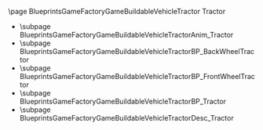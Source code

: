 \page BlueprintsGameFactoryGameBuildableVehicleTractor Tractor
- \subpage BlueprintsGameFactoryGameBuildableVehicleTractorAnim_Tractor
- \subpage BlueprintsGameFactoryGameBuildableVehicleTractorBP_BackWheelTractor
- \subpage BlueprintsGameFactoryGameBuildableVehicleTractorBP_FrontWheelTractor
- \subpage BlueprintsGameFactoryGameBuildableVehicleTractorBP_Tractor
- \subpage BlueprintsGameFactoryGameBuildableVehicleTractorDesc_Tractor
